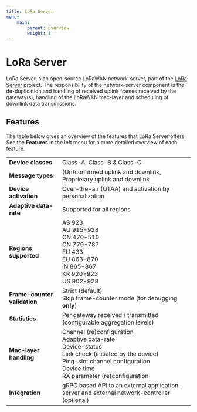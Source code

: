 ```yaml
---
title: LoRa Server
menu:
    main:
        parent: overview
        weight: 1
---
```


# LoRa Server

LoRa Server is an open-source LoRaWAN network-server, part of the
[LoRa Server](https://docs.loraserver.io/) project. 
The responsibility of the network-server component is the de-duplication
and handling of received uplink frames received by the gateway(s), handling
of the LoRaWAN mac-layer and scheduling of downlink data transmissions.

## Features

The table below gives an overview of the features that LoRa Server offers.
See the **Features** in the left menu for a more detailed overview of each
feature.

|     |     |
| --- | --- |
| **Device classes** | Class-A, Class-B & Class-C |
| **Message types** | (Un)confirmed uplink and downlink, Proprietary uplink and downlink |
| **Device activation** | Over-the-air (OTAA) and activation by personalization              |
| **Adaptive data-rate** | Supported for all regions |
| **Regions supported** | AS 923<br />AU 915-928<br />CN 470-510<br />CN 779-787<br />EU 433<br />EU 863-870<br />IN 865-867<br />KR 920-923<br />US 902-928 |
| **Frame-counter validation** | Strict (default)<br />Skip frame-counter mode (for debugging **only**) |
| **Statistics** | Per gateway received / transmitted (configurable aggregation levels) |
| **Mac-layer handling** | Channel (re)configuration<br />Adaptive data-rate<br />Device-status<br />Link check (initiated by the device)<br />Ping-slot channel configuration<br />Device time<br />RX parameter (re)configuration |
| **Integration** | gRPC based API to an external application-server and external network-controller (optional) |
